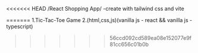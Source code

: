 <<<<<<< HEAD
/React Shopping App/
-create with tailwind css and vite

=======
1.Tic-Tac-Toe Game
2.(html,css,js)(vanilla js - react && vanilla js - typescript)
>>>>>>> 56ccd092cd589ea08e152077e9f81cc656c01b0b
